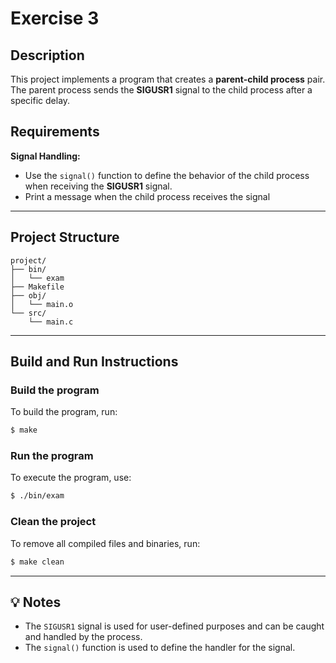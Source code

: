 # Exercise 3

## Description
This project implements a program that creates a **parent-child process** pair. The parent process sends the **SIGUSR1** signal to the child process after a specific delay.

## Requirements
**Signal Handling:**
   - Use the `signal()` function to define the behavior of the child process when receiving the **SIGUSR1** signal.
   - Print a message when the child process receives the signal

---

## Project Structure
```
project/
├── bin/        
│   └── exam
├── Makefile  
├── obj/        
│   └── main.o
└── src/        
    └── main.c
```

---

## Build and Run Instructions

### Build the program
To build the program, run:
```bash
$ make
```

### Run the program
To execute the program, use:
```bash
$ ./bin/exam
```

### Clean the project
To remove all compiled files and binaries, run:
```bash
$ make clean
```

---

## 💡 Notes
- The `SIGUSR1` signal is used for user-defined purposes and can be caught and handled by the process.
- The `signal()` function is used to define the handler for the signal.